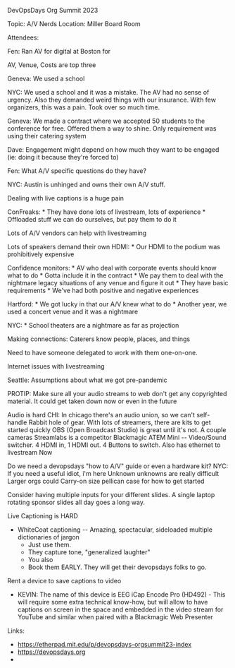 DevOpsDays Org Summit 2023

Topic: A/V Nerds
Location: Miller Board Room

Attendees:

Fen: Ran AV for digital at Boston for

AV, Venue, Costs are top three

Geneva:  We used a school

NYC: We used a school and it was a mistake.  The AV had no sense of urgency.  Also they demanded weird things with our insurance.  With few organizers, this was a pain.  Took over so much time.

Geneva: We made a contract where we accepted 50 students to the conference for free.  Offered them a way to shine.  Only requirement was using their catering system

Dave: Engagement might depend on how much they want to be engaged (ie: doing it because they're forced to)

Fen: What A/V specific questions do they have?

NYC: Austin is unhinged and owns their own A/V stuff.

Dealing with live captions is a huge pain

ConFreaks:
    * They have done lots of livestream, lots of experience
    * Offloaded stuff we can do ourselves, but pay them to do it

Lots of A/V vendors can help with livestreaming

Lots of speakers demand their own HDMI:
    * Our HDMI to the podium was prohibitively expensive

Confidence monitors:
    * AV who deal with corporate events should know what to do
    * Gotta include it in the contract
    * We pay them to deal with the nightmare legacy situations of any venue and figure it out
    * They have basic requirements
    * We've had both positive and negative experiences

Hartford:
    * We got lucky in that our A/V knew what to do
    * Another year, we used a concert venue and it was a nightmare

NYC:
    * School theaters are a nightmare as far as projection

Making connections:
    Caterers know people, places, and things

Need to have someone delegated to work with them one-on-one.

Internet issues with livestreaming

Seattle: Assumptions about what we got pre-pandemic

PROTIP: Make sure all your audio streams to web don't get any copyrighted material.  It could get taken down now or even in the future

Audio is hard
  CHI:
      In chicago there's an audio union, so we can't self-handle
      Rabbit hole of gear.  With lots of streamers, there are kits to get started quickly
      OBS (Open Broadcast Studio) is great until it's not.  A couple cameras
      Streamlabs is a competitor
      Blackmagic ATEM Mini -- Video/Sound switcher.  4 HDMI in, 1 HDMI out.  4 Buttons to switch.  Also has ethernet to livestream
      Now

Do we need a devopsdays "how to A/V" guide or even a hardware kit?
  NYC: If you need a useful idiot, i'm here
  Unknown unknowns are really difficult
  Larger orgs could
  Carry-on size pellican case for how to get started

Consider having multiple inputs for your different slides.  A single laptop rotating sponsor slides all day goes a long way.

Live Captioning is HARD
* WhiteCoat captioning -- Amazing, spectacular, sideloaded multiple dictionaries of jargon
  * Just use them.
  * They capture tone, "generalized laughter"
  * You also
  * Book them EARLY.  They will get their devopsdays folks to go.

Rent a device to save captions to video
* KEVIN: The name of this device is EEG iCap Encode Pro (HD492) - This will require some extra technical know-how, but will allow to have captions on screen in the space and embedded in the video stream for YouTube and similar when paired with a Blackmagic Web Presenter



Links:
   - https://etherpad.mit.edu/p/devopsdays-orgsummit23-index
   - https://devopsdays.org
   -


